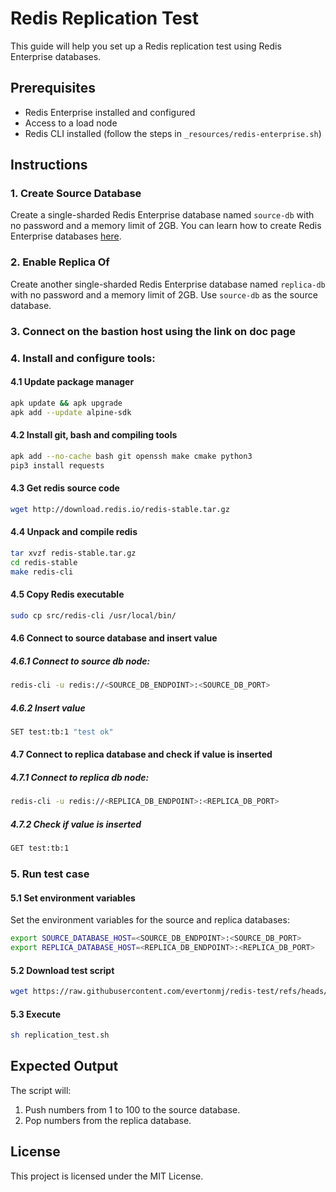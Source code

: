 # Redis Replication Test

This guide will help you set up a Redis replication test using Redis Enterprise databases.

## Prerequisites

- Redis Enterprise installed and configured
- Access to a load node
- Redis CLI installed (follow the steps in `_resources/redis-enterprise.sh`)

## Instructions

### 1. Create Source Database

Create a single-sharded Redis Enterprise database named `source-db` with no password and a memory limit of 2GB. You can learn how to create Redis Enterprise databases [here](https://docs.redislabs.com/latest/rs/administering/creating-databases/).

### 2. Enable Replica Of

Create another single-sharded Redis Enterprise database named `replica-db` with no password and a memory limit of 2GB. Use `source-db` as the source database.

### 3. Connect on the bastion host using the link on doc page

### 4. Install and configure tools:

#### 4.1 Update package manager
```sh
apk update && apk upgrade 
apk add --update alpine-sdk
```

#### 4.2 Install git, bash and compiling tools
```sh
apk add --no-cache bash git openssh make cmake python3
pip3 install requests
```

#### 4.3 Get redis source code
```sh
wget http://download.redis.io/redis-stable.tar.gz
```

#### 4.4 Unpack and compile redis
```sh
tar xvzf redis-stable.tar.gz
cd redis-stable
make redis-cli
```

#### 4.5 Copy Redis executable
```sh
sudo cp src/redis-cli /usr/local/bin/
```

#### 4.6 Connect to source database and insert value

##### 4.6.1 Connect to source db node: 
```sh
redis-cli -u redis://<SOURCE_DB_ENDPOINT>:<SOURCE_DB_PORT>
```

##### 4.6.2 Insert value
```sh
SET test:tb:1 "test ok"
```

#### 4.7 Connect to replica database and check if value is inserted

##### 4.7.1 Connect to replica db node: 
```sh
redis-cli -u redis://<REPLICA_DB_ENDPOINT>:<REPLICA_DB_PORT>
```

##### 4.7.2 Check if value is inserted
```sh
GET test:tb:1
```

### 5. Run test case ###

#### 5.1 Set environment variables

Set the environment variables for the source and replica databases:
```sh
export SOURCE_DATABASE_HOST=<SOURCE_DB_ENDPOINT>:<SOURCE_DB_PORT>
export REPLICA_DATABASE_HOST=<REPLICA_DB_ENDPOINT>:<REPLICA_DB_PORT>
```

#### 5.2 Download test script
```sh
wget https://raw.githubusercontent.com/evertonmj/redis-test/refs/heads/main/replication_test.sh
```

#### 5.3 Execute
```sh
sh replication_test.sh
```

## Expected Output

The script will:
1. Push numbers from 1 to 100 to the source database.
2. Pop numbers from the replica database.

## License

This project is licensed under the MIT License.
